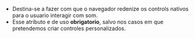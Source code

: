 - Destina-se a  fazer com que o navegador redenize os controls nativos para o usuario interagir com som. 
- Esse atributo e de uso **obrigatorio**, salvo nos casos em que pretendemos criar controles personalizados.